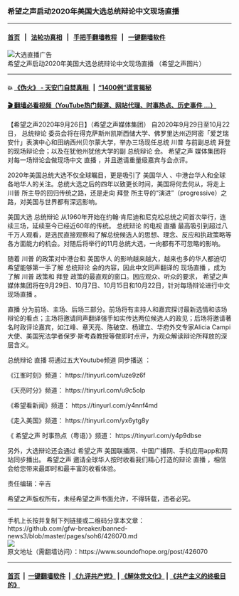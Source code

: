 ### 希望之声启动2020年美国大选总统辩论中文现场直播
------------------------

#### [首页](https://github.com/gfw-breaker/banned-news3/blob/master/README.md) &nbsp;&nbsp;|&nbsp;&nbsp; [法轮功真相](https://github.com/begood0513/basic/blob/master/README.md)  &nbsp;&nbsp;|&nbsp;&nbsp; [手把手翻墙教程](https://github.com/gfw-breaker/guides/wiki)  &nbsp;&nbsp;|&nbsp;&nbsp; [一键翻墙软件](https://github.com/gfw-breaker/nogfw/blob/master/README.md)  



<div><img alt="大选直播广告" src="https://img.soundofhope.org/2020-09/1601129265354.jpg"/>
<br/><figcaption class="caption">
 希望之声启动2020年美国大选总统辩论中文现场直播 （希望之声图片）
</figcaption></div><hr/>

#### 💥 [《伪火》 - 天安门自焚真相 ](http://158.247.195.190:10000/videos/blog/weihuo.html)&nbsp; |&nbsp; [“1400例”谎言揭秘  ](http://158.247.195.190:10000/videos/blog/jiexi1400.html)

#### [ 🎬  翻墙必看视频（YouTube热门频道、网站代理、时事热点、历史事件 ...）](https://github.com/gfw-breaker/links/blob/master/banned.md)

<div><div class="Content__Wrapper sc-1bvya0-0 grZQxZ">
 <p class="meta-top">
  <span class="meta">
   【希望之声2020年9月26日】（希望之声媒体集团）
  </span>
  自2020年9月29日至10月22日，
  <ok href="/term/8088">
   总统辩论
  </ok>
  委员会将在得克萨斯州凯斯⻄储⼤学、佛罗里达州迈阿密「爱芝瑞安什」表演中心和⽥纳⻄州⻉尔蒙⼤学，举办三场现任总统
  <ok href="/term/1041">
   川普
  </ok>
  与前副总统
  <ok href="/term/3365">
   拜登
  </ok>
  的现场辩论会；以及在犹他州犹他大学的副
  <ok href="/term/8088">
   总统辩论
  </ok>
  会。
  <ok href="/term/13490">
   希望之声
  </ok>
  媒体集团将对每一场辩论会做现场中文
  <ok href="/term/8924">
   直播
  </ok>
  ，并且邀请重量级嘉宾与会点评。
 </p>
 <p>
  2020年美国总统大选不仅全球瞩目，更是吸引了
  <ok href="/term/82679">
   美国华人
  </ok>
  、中港台华人和全球各地华人的关注。总统大选之后的四年以致更长时间，美国将何去何从，将走上
  <ok href="/term/1041">
   川普
  </ok>
  所主导的回归传统之路，还是走向
  <ok href="/term/3365">
   拜登
  </ok>
  所主导的“演进”（progressive）之路，对美国与世界都有深远影响。
 </p>
 <div class="AD_Embed__Wrap-sc-1xslmin-0 igMuqX module desktop">
  <div>
  </div>
 </div>
 <p>
  <ok href="/term/3741">
   美国大选
  </ok>
  <ok href="/term/8088">
   总统辩论
  </ok>
  从1960年开始在约翰·肯尼迪和尼克松总统之间首次举行，连续三场，延续至今已经近60年的传统。
  <ok href="/term/8088">
   总统辩论
  </ok>
  的电视
  <ok href="/term/8924">
   直播
  </ok>
  最高吸引到超过八千万人观看，是选民直接观察和了解总统候选人的思想、理念、反应和执政策略等各方面能力的机会。对随后将举行的11月总统大选，一向都有不可忽略的影响。
 </p>
 <p>
  随着
  <ok href="/term/1041">
   川普
  </ok>
  的政策对中港台和
  <ok href="/term/82679">
   美国华人
  </ok>
  的影响越来越大，越来也多的华人都迫切希望能够第一手了解
  <ok href="/term/8088">
   总统辩论
  </ok>
  会的内容，因此中文同声翻译的
  <ok href="/term/87584">
   现场直播
  </ok>
  ，成为了解
  <ok href="/term/1041">
   川普
  </ok>
  政策和
  <ok href="/term/3365">
   拜登
  </ok>
  政策的最直观的窗口。因应观众、听众的要求，
  <ok href="/term/13490">
   希望之声
  </ok>
  媒体集团将在9月29日、10月7日、10月15日和10月22日，针对每场辩论进行中文
  <ok href="/term/87584">
   现场直播
  </ok>
  。
 </p>
 <p>
  <ok href="/term/8924">
   直播
  </ok>
  分为前场、主场、后场三部分。前场将有主持人和嘉宾探讨最新选情和该场辩论的看点；主场将邀请同声翻译强手如实传达两位候选人的政见；后场将邀请著名时政评论嘉宾，如江峰、章天亮、陈破空、杨建立、华府外交专家Alicia Campi大使、美国宪法学者保罗·斯考森教授等做即时点评，为观众解读辩论所释放的深层含义。
 </p>
 <p>
  <ok href="/term/8088">
   总统辩论
  </ok>
  <ok href="/term/8924">
   直播
  </ok>
  将通过五大Youtube频道
  <ok href="/term/384721">
   同步播送
  </ok>
  ：
 </p>
 <p>
  《江峯时刻》频道：
  <ok href="https://tinyurl.com/uze9z6f">
   https://tinyurl.com/uze9z6f
  </ok>
 </p>
 <p>
  《天亮时分》频道：
  <ok href="https://tinyurl.com/u9c5olp">
   https://tinyurl.com/u9c5olp
  </ok>
 </p>
 <p>
  《希望看新闻》频道：
  <ok href="https://tinyurl.com/y4nnf4md">
   https://tinyurl.com/y4nnf4md
  </ok>
 </p>
 <p>
  《走入美国》频道：
  <ok href="https://tinyurl.com/yx6ytg8y">
   https://tinyurl.com/yx6ytg8y
  </ok>
 </p>
 <p>
  《
  <ok href="/term/13490">
   希望之声
  </ok>
  时事热点（粤语）》频道：
  <ok href="https://tinyurl.com/y4p9dbse">
   https://tinyurl.com/y4p9dbse
  </ok>
 </p>
 <p>
  另外，大选辩论还会通过
  <ok href="/term/13490">
   希望之声
  </ok>
  美国联播网、中国广播网、手机应用app和网站同步播出。
  <ok href="/term/13490">
   希望之声
  </ok>
  邀请全球华人按时收看我们精心打造的辩论
  <ok href="/term/8924">
   直播
  </ok>
  ，相信会给您带来最即时和最丰富的收看体验。
 </p>
 <p class="meta-btm">
  责任编辑：辛吉
 </p>
 <p class="meta-btm">
  希望之声版权所有，未经希望之声书面允许，不得转载，违者必究。
 </p>
</div>
</div>
<hr/>
手机上长按并复制下列链接或二维码分享本文章：<br/>
https://github.com/gfw-breaker/banned-news3/blob/master/pages/soh6/426070.md <br/>
<a href='https://github.com/gfw-breaker/banned-news3/blob/master/pages/soh6/426070.md'><img src='https://github.com/gfw-breaker/banned-news3/blob/master/pages/soh6/426070.md.png'/></a> <br/>
原文地址（需翻墙访问）：https://www.soundofhope.org/post/426070


------------------------
#### [首页](https://github.com/gfw-breaker/banned-news3/blob/master/README.md) &nbsp;|&nbsp; [一键翻墙软件](https://github.com/gfw-breaker/nogfw/blob/master/README.md) &nbsp;| [《九评共产党》](https://github.com/gfw-breaker/9ping.md/blob/master/README.md#九评之一评共产党是什么) | [《解体党文化》](https://github.com/gfw-breaker/jtdwh.md/blob/master/README.md) | [《共产主义的终极目的》](https://github.com/gfw-breaker/gczydzjmd.md/blob/master/README.md)


<img src='http://gfw-breaker.win/banned-news3/pages/soh6/426070.md' width='0px' height='0px'/>